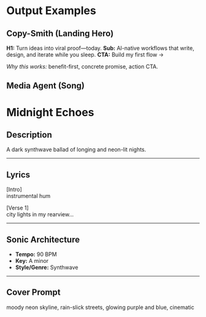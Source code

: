 # Output Examples

## Copy-Smith (Landing Hero)
**H1:** Turn ideas into viral proof—today.
**Sub:** AI-native workflows that write, design, and iterate while you sleep.
**CTA:** Build my first flow →

*Why this works:* benefit-first, concrete promise, action CTA.

## Media Agent (Song)
# Midnight Echoes

## Description
A dark synthwave ballad of longing and neon-lit nights.

---

## Lyrics
[Intro]  
instrumental hum

[Verse 1]  
city lights in my rearview...

---

## Sonic Architecture
- **Tempo:** 90 BPM
- **Key:** A minor
- **Style/Genre:** Synthwave

---

## Cover Prompt
moody neon skyline, rain-slick streets, glowing purple and blue, cinematic
